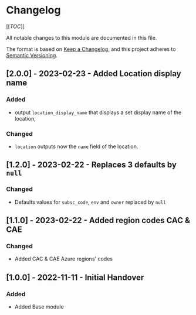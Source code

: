 # Changelog
<!-- markdownlint-disable MD024 -->

[[_TOC_]]

All notable changes to this module are documented in this file.

The format is based on [Keep a Changelog](https://keepachangelog.com/en/1.0.0/),
and this project adheres to [Semantic Versioning](https://semver.org/spec/v2.0.0.html).

<!-- ## [Unreleased]
### Added
### Changed
### Removed -->

## [2.0.0] - 2023-02-23 - Added Location display name

### Added

- output `location_display_name` that displays a set display name of the location,

### Changed

- `location` outputs now the `name` field of the location.

## [1.2.0] - 2023-02-22 - Replaces 3 defaults by `null`

### Changed

- Defaults values for `subsc_code`, `env` and `owner` replaced by `null`

## [1.1.0] - 2023-02-22 - Added region codes CAC & CAE

### Changed

- Added CAC & CAE Azure regions' codes

## [1.0.0] - 2022-11-11 - Initial Handover

### Added

- Added Base module
